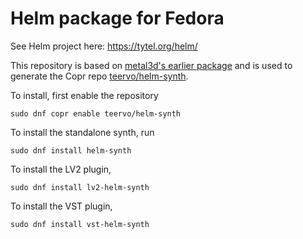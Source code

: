 # Helm package for Fedora

See Helm project here: https://tytel.org/helm/

This repository is based on [metal3d's earlier package](https://github.com/metal3d/fedora-helm) and is used to generate the Copr repo [teervo/helm-synth](https://copr.fedorainfracloud.org/coprs/teervo/helm-synth/).

To install, first enable the repository
```
sudo dnf copr enable teervo/helm-synth
```

To install the standalone synth, run
```
sudo dnf install helm-synth
```

To install the LV2 plugin,
```
sudo dnf install lv2-helm-synth
```

To install the VST plugin,
```
sudo dnf install vst-helm-synth
```
